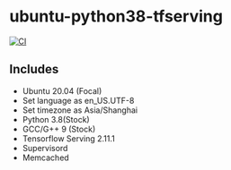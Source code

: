 # ubuntu-python38-tfserving

[![CI](https://github.com/pachira-open-source/ubuntu-python38-tfserving/actions/workflows/main.yml/badge.svg)](https://github.com/pachira-open-source/ubuntu-python38-tfserving/actions/workflows/main.yml)

## Includes

- Ubuntu 20.04 (Focal)
- Set language as en_US.UTF-8
- Set timezone as Asia/Shanghai
- Python 3.8(Stock)
- GCC/G++ 9 (Stock)
- Tensorflow Serving 2.11.1
- Supervisord
- Memcached
